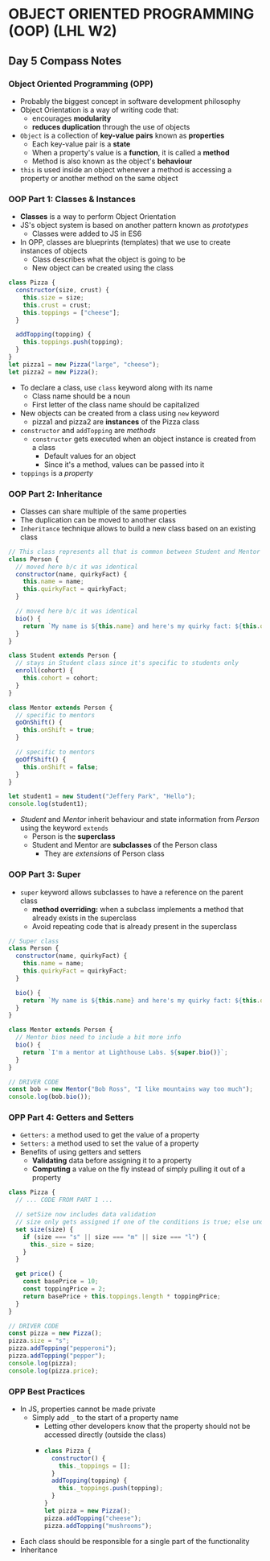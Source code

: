 # OBJECT ORIENTED PROGRAMMING (OOP) (LHL W2)

## **Day 5 Compass Notes**

### **Object Oriented Programming (OPP)**

- Probably the biggest concept in software development philosophy
- Object Orientation is a way of writing code that:
  - encourages **modularity**
  - **reduces duplication** through the use of objects
- `Object` is a collection of **key-value pairs** known as **properties**
  - Each key-value pair is a **state**
  - When a property's value is a **function**, it is called a **method**
  - Method is also known as the object's **behaviour**
- `this` is used inside an object whenever a method is accessing a property or another method on the same object

### **OOP Part 1: Classes & Instances**

- **Classes** is a way to perform Object Orientation
- JS's object system is based on another pattern known as _prototypes_
  - Classes were added to JS in ES6
- In OPP, classes are blueprints (templates) that we use to create instances of objects
  - Class describes what the object is going to be
  - New object can be created using the class

```js
class Pizza {
  constructor(size, crust) {
    this.size = size;
    this.crust = crust;
    this.toppings = ["cheese"];
  }

  addTopping(topping) {
    this.toppings.push(topping);
  }
}
let pizza1 = new Pizza("large", "cheese");
let pizza2 = new Pizza();
```

- To declare a class, use `class` keyword along with its name
  - Class name should be a noun
  - First letter of the class name should be capitalized
- New objects can be created from a class using `new` keyword
  - pizza1 and pizza2 are **instances** of the Pizza class
- `constructor` and `addTopping` are _methods_
  - `constructor` gets executed when an object instance is created from a class
    - Default values for an object
    - Since it's a method, values can be passed into it
- `toppings` is a _property_

### **OOP Part 2: Inheritance**

- Classes can share multiple of the same properties
- The duplication can be moved to another class
- `Inheritance` technique allows to build a new class based on an existing class

```js
// This class represents all that is common between Student and Mentor
class Person {
  // moved here b/c it was identical
  constructor(name, quirkyFact) {
    this.name = name;
    this.quirkyFact = quirkyFact;
  }

  // moved here b/c it was identical
  bio() {
    return `My name is ${this.name} and here's my quirky fact: ${this.quirkyFact}`;
  }
}

class Student extends Person {
  // stays in Student class since it's specific to students only
  enroll(cohort) {
    this.cohort = cohort;
  }
}

class Mentor extends Person {
  // specific to mentors
  goOnShift() {
    this.onShift = true;
  }

  // specific to mentors
  goOffShift() {
    this.onShift = false;
  }
}

let student1 = new Student("Jeffery Park", "Hello");
console.log(student1);
```

- _Student_ and _Mentor_ inherit behaviour and state information from _Person_ using the keyword `extends`
  - Person is the **superclass**
  - Student and Mentor are **subclasses** of the Person class
    - They are _extensions_ of Person class

### **OOP Part 3: Super**

- `super` keyword allows subclasses to have a reference on the parent class
  - **method overriding:** when a subclass implements a method that already exists in the superclass
  - Avoid repeating code that is already present in the superclass

```js
// Super class
class Person {
  constructor(name, quirkyFact) {
    this.name = name;
    this.quirkyFact = quirkyFact;
  }

  bio() {
    return `My name is ${this.name} and here's my quirky fact: ${this.quirkyFact}`;
  }
}

class Mentor extends Person {
  // Mentor bios need to include a bit more info
  bio() {
    return `I'm a mentor at Lighthouse Labs. ${super.bio()}`;
  }
}

// DRIVER CODE
const bob = new Mentor("Bob Ross", "I like mountains way too much");
console.log(bob.bio());
```

### **OPP Part 4: Getters and Setters**

- `Getters:` a method used to get the value of a property
- `Setters:` a method used to set the value of a property
- Benefits of using getters and setters
  - **Validating** data before assigning it to a property
  - **Computing** a value on the fly instead of simply pulling it out of a property

```js
class Pizza {
  // ... CODE FROM PART 1 ...

  // setSize now includes data validation
  // size only gets assigned if one of the conditions is true; else undefined
  set size(size) {
    if (size === "s" || size === "m" || size === "l") {
      this._size = size;
    }
  }

  get price() {
    const basePrice = 10;
    const toppingPrice = 2;
    return basePrice + this.toppings.length * toppingPrice;
  }
}

// DRIVER CODE
const pizza = new Pizza();
pizza.size = "s";
pizza.addTopping("pepperoni");
pizza.addTopping("pepper");
console.log(pizza);
console.log(pizza.price);
```

### **OPP Best Practices**

- In JS, properties cannot be made private
  - Simply add `_` to the start of a property name
    - Letting other developers know that the property should not be accessed directly (outside the class)
    - ```js
      class Pizza {
        constructor() {
          this._toppings = [];
        }
        addTopping(topping) {
          this._toppings.push(topping);
        }
      }
      let pizza = new Pizza();
      pizza.addTopping("cheese");
      pizza.addTopping("mushrooms");
      ```
- Each class should be responsible for a single part of the functionality
- Inheritance